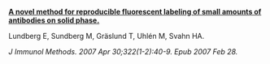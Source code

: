 [**A novel method for reproducible fluorescent labeling of small amounts of antibodies on solid phase.**](https://www.ncbi.nlm.nih.gov/pubmed/17383674)

Lundberg E, Sundberg M, Gräslund T, Uhlén M, Svahn HA.

*J Immunol Methods. 2007 Apr 30;322(1-2):40-9. Epub 2007 Feb 28.*
